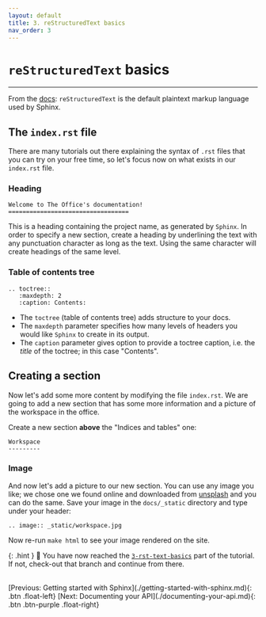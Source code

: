 ```yaml
---
layout: default
title: 3. reStructuredText basics
nav_order: 3
---
```


# `reStructuredText` basics

---

From the [docs](https://www.sphinx-doc.org/en/master/usage/restructuredtext/basics.html):
`reStructuredText` is the default plaintext markup language used by Sphinx.

## The `index.rst` file

There are many tutorials out there explaining the syntax of `.rst` files that you can try on your
free time, so let's focus now on what exists in our `index.rst` file.

### Heading

```
Welcome to The Office's documentation!
==================================
```

This is a heading containing the project name, as generated by `Sphinx`. In order to specify a new
section, create a heading by underlining the text with any punctuation character as long as the
text. Using the same character will create headings of the same level.

### Table of contents tree

```
.. toctree::
   :maxdepth: 2
   :caption: Contents:
```

- The `toctree` (table of contents tree) adds structure to your docs.
- The `maxdepth` parameter specifies how many levels of headers you would like `Sphinx` to create
  in its output.
- The `caption` parameter gives option to provide a toctree caption, i.e. the _title_ of the
  toctree; in this case "Contents".

## Creating a section

Now let's add some more content by modifying the file `index.rst`. We are going to add a new
section that has some more information and a picture of the workspace in the office.

Create a new section **above** the "Indices and tables" one:

```
Workspace
---------
```

### Image

And now let's add a picture to our new section. You can use any image you like; we chose one we
found online and downloaded from [unsplash](https://unsplash.com) and you can do the same. Save
your image in the `docs/_static` directory and type under your header:

```
.. image:: _static/workspace.jpg
```

Now re-run `make html` to see your image rendered on the site.

{: .hint }
🙌 You have now reached the [`3-rst-text-basics`](https://github.com/aelsayed95/the-office/tree/3-rst-text-basics) part of the tutorial. If not, check-out that branch and continue from there.

<br />
[Previous: Getting started with Sphinx](./getting-started-with-sphinx.md){: .btn .float-left}
[Next: Documenting your API](./documenting-your-api.md){: .btn .btn-purple .float-right}
<br />
